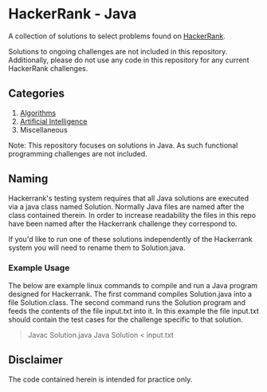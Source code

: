 HackerRank - Java
================
A collection of solutions to select problems found on [HackerRank](http://hackerrank.com/).

Solutions to ongoing challenges are not included in this repository. Additionally, please do not use any code in this repository for any current HackerRank challenges. 

## Categories
1. [Algorithms](/Algorithms)
2. [Artificial Intelligence](/ArtificialIntelligence)
3. Miscellaneous

Note: This repository focuses on solutions in Java. As such functional programming challenges are not included.

## Naming
Hackerrank's testing system requires that all Java solutions are executed via a java class named Solution. Normally Java files are named after the class contained therein. In order to increase readability the files in this repo have been named after the Hackerrank challenge they correspond to. 

If you'd like to run one of these solutions independently of the Hackerrank system you will need to rename them to Solution.java.

### Example Usage
The below are example linux commands to compile and run a Java program designed for Hackerrank. The first command compiles Solution.java into a file Solution.class. The second command runs the Solution program and feeds the contents of the file input.txt into it. In this example the file input.txt should contain the test cases for the challenge specific to that solution.

> Javac Solution.java
> Java Solution < input.txt

## Disclaimer

The code contained herein is intended for practice only.